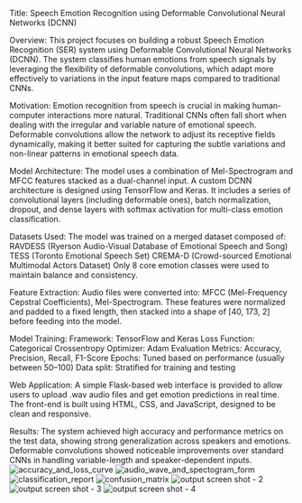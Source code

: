 Title:
Speech Emotion Recognition using Deformable Convolutional Neural Networks (DCNN)

Overview:
This project focuses on building a robust Speech Emotion Recognition (SER) system using Deformable Convolutional Neural Networks (DCNN). The system classifies human emotions from speech signals by leveraging the flexibility of deformable convolutions, which adapt more effectively to variations in the input feature maps compared to traditional CNNs.

Motivation:
Emotion recognition from speech is crucial in making human-computer interactions more natural. Traditional CNNs often fall short when dealing with the irregular and variable nature of emotional speech. Deformable convolutions allow the network to adjust its receptive fields dynamically, making it better suited for capturing the subtle variations and non-linear patterns in emotional speech data.

Model Architecture:
The model uses a combination of Mel-Spectrogram and MFCC features stacked as a dual-channel input. A custom DCNN architecture is designed using TensorFlow and Keras. It includes a series of convolutional layers (including deformable ones), batch normalization, dropout, and dense layers with softmax activation for multi-class emotion classification.

Datasets Used:
The model was trained on a merged dataset composed of:
RAVDESS (Ryerson Audio-Visual Database of Emotional Speech and Song)
TESS (Toronto Emotional Speech Set)
CREMA-D (Crowd-sourced Emotional Multimodal Actors Dataset)
Only 8 core emotion classes were used to maintain balance and consistency.

Feature Extraction:
Audio files were converted into: MFCC (Mel-Frequency Cepstral Coefficients), Mel-Spectrogram. These features were normalized and padded to a fixed length, then stacked into a shape of [40, 173, 2] before feeding into the model.

Model Training:
Framework: TensorFlow and Keras
Loss Function: Categorical Crossentropy
Optimizer: Adam
Evaluation Metrics: Accuracy, Precision, Recall, F1-Score
Epochs: Tuned based on performance (usually between 50–100)
Data split: Stratified for training and testing

Web Application:
A simple Flask-based web interface is provided to allow users to upload .wav audio files and get emotion predictions in real time. The front-end is built using HTML, CSS, and JavaScript, designed to be clean and responsive.

Results:
The system achieved high accuracy and performance metrics on the test data, showing strong generalization across speakers and emotions. Deformable convolutions showed noticeable improvements over standard CNNs in handling variable-length and speaker-dependent inputs.
![accuracy_and_loss_curve](https://github.com/user-attachments/assets/42813d73-6f17-415f-87ab-01ad98d07742)
![audio_wave_and_spectogram_form](https://github.com/user-attachments/assets/4cc8b0f0-3430-4a3e-9878-6bc7c88fbb31)
![classification_report](https://github.com/user-attachments/assets/6de276ab-53e7-44de-9e60-efa8028e88fe)
![confusion_matrix](https://github.com/user-attachments/assets/b079beba-8468-490f-b1af-9b63003b1e0d)
![output screen shot - 2](https://github.com/user-attachments/assets/1b8b7265-4033-4d1c-a1c7-bfd8af6998c9)
![output screen shot - 3](https://github.com/user-attachments/assets/0a0e6bb0-bfad-49ce-9a0f-4c86a4febda8)
![output screen shot - 4](https://github.com/user-attachments/assets/10e9f2cd-c075-475d-a4c5-66ffe450f99f)
